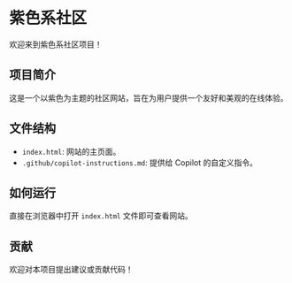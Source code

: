 # 紫色系社区

欢迎来到紫色系社区项目！

## 项目简介
这是一个以紫色为主题的社区网站，旨在为用户提供一个友好和美观的在线体验。

## 文件结构
- `index.html`: 网站的主页面。
- `.github/copilot-instructions.md`: 提供给 Copilot 的自定义指令。

## 如何运行
直接在浏览器中打开 `index.html` 文件即可查看网站。

## 贡献
欢迎对本项目提出建议或贡献代码！
